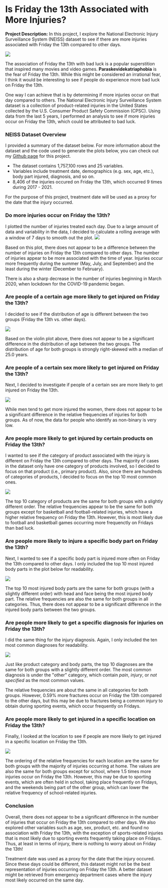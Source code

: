 # Is Friday the 13th Associated with More Injuries?

**Project Description:** In this project, I explore the National Electronic Injury Surveillance System (NEISS) dataset to see if there are more injuries associated with Friday the 13th compared to other days.

<img src="images/project6_images/intro.jpeg?_raw=true"/>

The association of Friday the 13th with bad luck is a popular superstition that inspired many movies and video games. **Paraskevidekatriaphobia** is the fear of Friday the 13th. While this might be considered an irrational fear, I think it would be interesting to see if people do experience more bad luck on Friday the 13th.

One way I can achieve that is by determining if more injuries occur on that day compared to others. The National Electronic Injury Surveillance System dataset is a collection of product-related injuries in the United States collected by the U.S. Consumer Product Safety Commission (CPSC). Using data from the last 5 years, I performed an analysis to see if more injuries occur on Friday the 13th, which could be attributed to bad luck. 

### NEISS Dataset Overview

I provided a summary of the dataset below. For more information about the dataset and the code used to generate the plots below, you can check out my [Github page](https://github.com/johncarlomaula/neiss-injury-project) for this project.

- The dataset contains 1,757,100 rows and 25 variables.
- Variables include treatment date, demographics (e.g. sex, age, etc.), body part injured, diagnosis, and so on.
- 8,406 of the injuries occured on Friday the 13th, which occurred 9 times during 2017 - 2021.

For the purpose of this project, treatment date will be used as a proxy for the date that the injury occurred. 

### Do more injuries occur on Friday the 13th?

I plotted the number of injuries treated each day. Due to a large amount of data and variability in the data, I decided to calculate a rolling average with a window of 7 days to smooth out the plot.
<img src="images/project6_images/injuries_rolling.png?_raw=true"/>

Based on this plot, there does not appear to be a difference between the number of injuries on Friday the 13th compared to other days. The number of injuries appear to be more associated with the time of year. Injuries occur more frequently during the summer (May, July, and September) and the least during the winter (December to February). 

There is also a sharp decrease in the number of injuries beginning in March 2020, when lockdown for the COVID-19 pandemic began. 

### Are people of a certain age more likely to get injured on Friday the 13th?

I decided to see if the distribution of age is different between the two groups (Friday the 13th vs. other days).

<img src="images/project6_images/age_plot.png?_raw=true"/>

Based on the violin plot above, there does not appear to be a significant difference in the distribution of age between the two groups. The distribution of age for both groups is strongly right-skewed with a median of 25.0 years.

### Are people of a certain sex more likely to get injured on Friday the 13th?

Next, I decided to investigate if people of a certain sex are more likely to get injured on Friday the 13th.

<img src="images/project6_images/sex_plot.png?_raw=true"/>

While men tend to get more injured the women, there does not appear to be a significant difference in the relative frequencies of injuries for both groups. As of now, the data for people who identify as non-binary is very low. 

### Are people more likely to get injured by certain products on Friday the 13th?

I wanted to see if the category of product associated with the injury is different on Friday the 13th compared to other days. The majority of cases in the dataset only have one category of products involved, so I decided to focus on that product (i.e., primary product). Also, since there are hundreds of categories of products, I decided to focus on the top 10 most common ones.

<img src="images/project6_images/products_plot.png?_raw=true"/>

The top 10 category of products are the same for both groups with a slightly different order. The relative frequencies appear to be the same for both groups except for basketball and football-related injuries, which have a higher relative frequency on Friday the 13th. However, this is most likely due to football and basketball games occurring more frequenctly on Fridays than bad luck.

### Are people more likely to injure a specific body part on Friday the 13th?

Next, I wanted to see if a specific body part is injured more often on Friday the 13th compared to other days. I only included the top 10 most injured body parts in the plot below for readability.

<img src="images/project6_images/body_parts_plot.png?_raw=true"/>

The top 10 most injured body parts are the same for both groups (with a slightly different order) with head and face being the most injured body part. The relative frequencies are also the same for both groups in all categories. Thus, there does not appear to be a significant difference in the injured body parts between the two groups.

### Are people more likely to get a specific diagnosis for injuries on Friday the 13th?

I did the same thing for the injury diagnosis. Again, I only included the ten most common diagnoses for readability.

<img src="images/project6_images/diagnosis_plot.png?_raw=true"/>

Just like product category and body parts, the top 10 diagnoses are the same for both groups with a slightly different order. The most common diagnosis is under the "other" category, which contain *pain*, *injury*, or *not specified* as the most common values.

The relative frequencies are about the same in all categories for both groups. However, 0.59% more fractures occur on Friday the 13th compared to the other days, but this may be due to fractures being a common injury to obtain during sporting events, which occur frequently on Fridays.

### Are people more likely to get injured in a specific location on Friday the 13th?

Finally, I looked at the location to see if people are more likely to get injured in a specific location on Friday the 13th.

<img src="images/project6_images/location_plot.png?_raw=true"/>

The ordering of the relative frequencies for each location are the same for both groups with the majority of injuries occurring at home. The values are also the same for both groups except for school, where 1.5 times more injuries occur on Friday the 13th. However, this may be due to sporting events, which are often held in school, taking place frequently on Fridays, and the weekends being part of the other group, which can lower the relative frequency of school-related injuries.

### Conclusion

Overall, there does not appear to be a significant difference in the number of injuries that occur on Friday the 13th compared to other days. We also explored other variables such as age, sex, product, etc. and found no association with Friday the 13th, with the exception of sports-related injuries that is most likely due to sporting events frequently taking place on Fridays. Thus, at least in terms of injury, there is nothing to worry about on Friday the 13th!

Treatment date was used as a proxy for the date that the injury occured. Since these days could be different, this dataset might not be the best representation of injuries occurring on Friday the 13th. A better dataset might be retrieved from emergency department cases where the injury most likely occurred on the same day.
